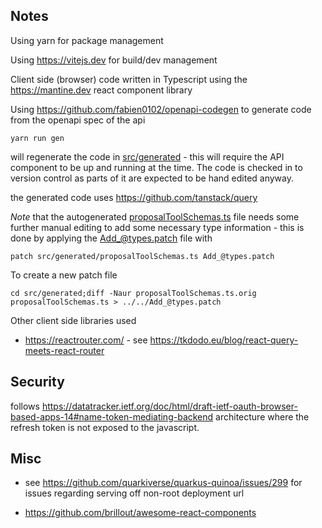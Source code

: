 Notes
-----

Using yarn for package management

Using https://vitejs.dev for build/dev management

Client side (browser) code written in Typescript using the https://mantine.dev react component library

Using https://github.com/fabien0102/openapi-codegen to generate code from the openapi spec of the api

```shell
yarn run gen
```
will regenerate the code in [src/generated](src/generated) - this will require the API component to be up and running at the time. The code is checked in to version control as parts of it are expected to be hand edited anyway.

the generated code uses https://github.com/tanstack/query

*Note* that the autogenerated [proposalToolSchemas.ts](src%2Fgenerated%2FproposalToolSchemas.ts) file needs some further
manual editing to add some necessary type information - this is done by applying the [Add_@types.patch](Add_%40types.patch)
file with 

```shell
patch src/generated/proposalToolSchemas.ts Add_@types.patch
```

To create a new patch file

```shell
cd src/generated;diff -Naur proposalToolSchemas.ts.orig proposalToolSchemas.ts > ../../Add_@types.patch 
```

Other client side libraries used

* https://reactrouter.com/ - see https://tkdodo.eu/blog/react-query-meets-react-router

## Security

follows  https://datatracker.ietf.org/doc/html/draft-ietf-oauth-browser-based-apps-14#name-token-mediating-backend architecture where the refresh token is not exposed to the javascript.

## Misc

* see https://github.com/quarkiverse/quarkus-quinoa/issues/299 for issues regarding serving 
off non-root deployment url

* https://github.com/brillout/awesome-react-components 


